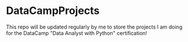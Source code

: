 # DataCampProjects
This repo will be updated regularly by me to store the projects I am doing for the DataCamp "Data Analyst with Python" certification!  
